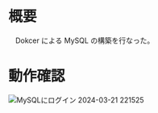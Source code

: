 # 概要
　Dokcer による MySQL の構築を行なった。 

 # 動作確認

 ![MySQLにログイン 2024-03-21 221525](https://github.com/asa1615/docker-mysql-kadai7/assets/153325283/e696146c-2f16-4742-9230-2c794f56bf09)
